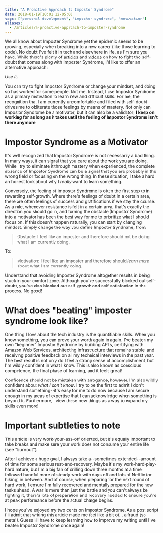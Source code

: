 ```yaml
---
title: "A Proactive Approach to Impostor Syndrome"
date: 2018-01-19T10:01:12-05:00
tags: ["personal development", "imposter syndrome", "motivation"]
aliases:
  - /articles/a-proactive-approach-to-imposter-syndrome
---
```


We all know about Imposter Syndrome yet the epidemic seems to be growing, especially when breaking into a new career (like those learning to code). No doubt I've felt it in tech and elsewhere in life, as I'm sure you have. While there's plenty of [articles](https://guide.freecodecamp.org/working-in-tech/imposter-syndrome) and [videos](https://www.youtube.com/watch?v=whyUPLJZljE) on how to fight the self-doubt that comes along with Imposter Syndrome, I'd like to offer an alternative approach:

_Use it._

You can try to fight Impostor Syndrome or change your mindset, and doing so has worked for some people. Not me. Instead, I use Impostor Syndrome as a primary motivation to learn new and difficult skills. For me, the recognition that I am currently uncomfortable and filled with self-doubt drives me to obliterate those feelings by means of mastery. Not only can Impostor Syndrome be a motivator, but it can also be a validator; **I keep on working for as long as it takes until the feeling of Impostor Syndrome isn't there anymore.**

# Impostor Syndrome as a Motivator

It's well recognized that Impostor Syndrome is not necessarily a bad thing. In many ways, it can signal that you care about the work you are doing. While I try to eliminate it through mastery when experienced, the complete absence of Impostor Syndrome can be a signal that you are probably in the wrong field or focusing on the wrong thing. In these situation, I take a hard an honest look about why I _really_ want to learn something.

Conversely, the feeling of Impostor Syndrome is often the first step to in rewarding self-growth. Where there's feelings of doubt in a certain area, there are often feelings of success and gratifications if we stay the course. As a rule, whenever resistance is felt in a certain area, that's exactly the direction you should go in, and turning the obstacle (Impostor Syndrome) into a motivator has been the best way for me to prioritize what I should focus on. If this doesn't happen naturally, you can start by changing mindset. Simply change the way you define Impostor Syndrome, from:

> Obstacle: I feel like an imposter and therefore should not be doing what I am currently doing.

To:

> Motivation: I feel like an imposter and therefore should _learn more_ about what I am currently doing.

Understand that avoiding Imposter Syndrome altogether results in being stuck in your comfort zone. Although you've successfully blocked out self-doubt, you've also blocked out self-growth and self-satisfaction in the process. No good!

# What does "beating" imposter syndrome look like?

One thing I love about the tech industry is the quantifiable skills. When you know something, you can prove your worth again in again. I've beaten my own "beginner" Impostor Syndrome by building API's, certifying with Amazon Web Services, architecting infrastructure that remains stable, and receiving positive feedback on all my technical interviews in the past year. The best result is not only do I feel a strong sense of accomplishment, but I'm wildly confident in what I know. This is also known as conscious competence, the final phase of learning, and it feels great! 

Confidence should not be mistaken with arrogance, however. I'm also wildly confident about _what I don't know_. I try to be the first to admit I don't understand something--it's easy for me to do now because I am secure enough in my areas of expertise that I can acknowledge when something is beyond it. Furthermore, I view these new things as a way to expand my skills even more!

# Important subtleties to note

This article is very work-your-ass-off oriented, but it's equally important to take breaks and make sure your work does not consume your entire life (see "burnout").

After I achieve a huge goal, I always take a--sometimes extended--amount of time for some serious rest-and-recovery. Maybe it's my work-hard-play-hard nature, but I'm a big fan of drilling down three months at a time followed handful more of steady work with days off and lots of Netflix (or hiking) in between. And of course, when preparing for the next round of hard work, I ensure I'm fully recovered and mentally prepared for the new tasks ahead. A war is more than just the battle and you can't always be fighting it; there's lots of preparation and recovery needed to ensure you're at peak performance before the actual charge begins.

I hope you've enjoyed my two cents on Impostor Syndrome. As a post script I'll admit that writing this article made me feel like a bit of... a fraud (so meta!). Guess I'll have to keep learning how to improve my writing until I've beaten Impostor Syndrome once again!
